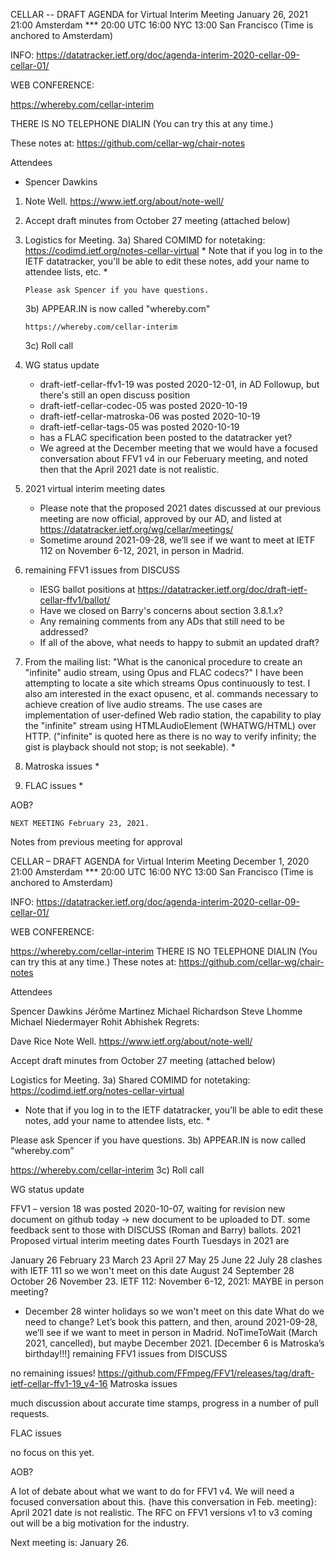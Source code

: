 CELLAR -- DRAFT AGENDA for Virtual Interim Meeting
January 26, 2021       21:00 Amsterdam  ***
                       20:00 UTC
                       16:00 NYC
                       13:00 San Francisco
(Time is anchored to Amsterdam)

INFO:
   https://datatracker.ietf.org/doc/agenda-interim-2020-cellar-09-cellar-01/

WEB CONFERENCE:

   https://whereby.com/cellar-interim

   THERE IS NO TELEPHONE DIALIN (You can try this at any time.)

   These notes at: https://github.com/cellar-wg/chair-notes
   
   Attendees
   * Spencer Dawkins 

1. Note Well.  https://www.ietf.org/about/note-well/
2. Accept draft minutes from October 27 meeting (attached below)

3. Logistics for Meeting.
   3a) Shared COMIMD for notetaking:
       https://codimd.ietf.org/notes-cellar-virtual
       * Note that if you log in to the IETF datatracker, you'll 
       be able to edit these notes, add your name to attendee 
       lists, etc. *
       
       Please ask Spencer if you have questions.

   3b) APPEAR.IN is now called "whereby.com"

       https://whereby.com/cellar-interim

   3c) Roll call

4. WG status update

   * draft-ietf-cellar-ffv1-19 was posted 2020-12-01, in AD Followup, but there's still an open discuss position
   * draft-ietf-cellar-codec-05 was posted 2020-10-19
   * draft-ietf-cellar-matroska-06 was posted 2020-10-19
   * draft-ietf-cellar-tags-05 was posted 2020-10-19
   * has a FLAC specification been posted to the datatracker yet? 
   * We agreed at the December meeting that we would have a focused conversation about FFV1 v4 in our Feberuary meeting, and noted then that the April 2021 date is not realistic.

5. 2021 virtual interim meeting dates

   * Please note that the proposed 2021 dates discussed at our previous meeting are now official, approved by our AD, and listed at https://datatracker.ietf.org/wg/cellar/meetings/
   * Sometime around 2021-09-28, we’ll see if we want to meet at IETF 112 on November 6-12, 2021, in person in Madrid.

6. remaining FFV1 issues from DISCUSS
   * IESG ballot positions at https://datatracker.ietf.org/doc/draft-ietf-cellar-ffv1/ballot/
   * Have we closed on Barry's concerns about section 3.8.1.x?
   * Any remaining comments from any ADs that still need to be addressed?
   * If all of the above, what needs to happy to submit an updated draft?

7. From the mailing list: "What is the canonical procedure to create an "infinite" audio stream, using Opus and FLAC codecs?"
        I have been attempting to locate a site which streams Opus continuously to test.
		I also am interested in the exact opusenc, et al. commands necessary to achieve creation of live audio streams. 
		The use cases are implementation of user-defined Web radio station, the capability to play the "infinite" stream using HTMLAudioElement (WHATWG/HTML) over HTTP. 
		("infinite" is quoted here as there is no way to verify infinity; the gist is playback should not stop; is not seekable).
   * 

8. Matroska issues
   * 

9. FLAC issues
   * 


AOB?

    NEXT MEETING February 23, 2021.

Notes from previous meeting for approval

CELLAR – DRAFT AGENDA for Virtual Interim Meeting
December 1, 2020 21:00 Amsterdam ***
20:00 UTC
16:00 NYC
13:00 San Francisco
(Time is anchored to Amsterdam)

INFO:
https://datatracker.ietf.org/doc/agenda-interim-2020-cellar-09-cellar-01/

WEB CONFERENCE:

https://whereby.com/cellar-interim
THERE IS NO TELEPHONE DIALIN (You can try this at any time.)
These notes at: https://github.com/cellar-wg/chair-notes

Attendees

Spencer Dawkins
Jérôme Martinez
Michael Richardson
Steve Lhomme
Michael Niedermayer
Rohit Abhishek
Regrets:

Dave Rice
Note Well. https://www.ietf.org/about/note-well/

Accept draft minutes from October 27 meeting (attached below)

Logistics for Meeting.
3a) Shared COMIMD for notetaking:
https://codimd.ietf.org/notes-cellar-virtual
* Note that if you log in to the IETF datatracker, you’ll
be able to edit these notes, add your name to attendee
lists, etc. *

Please ask Spencer if you have questions.
3b) APPEAR.IN is now called “whereby.com”

https://whereby.com/cellar-interim
3c) Roll call

WG status update

FFV1 – version 18 was posted 2020-10-07, waiting for revision
new document on github today -> new document to be uploaded to DT.
some feedback sent to those with DISCUSS (Roman and Barry) ballots.
2021 Proposed virtual interim meeting dates
Fourth Tuesdays in 2021 are

January 26
February 23
March 23
April 27
May 25
June 22
July 28 clashes with IETF 111 so we won't meet on this date
August 24
September 28
October 26
November 23. IETF 112: November 6-12, 2021: MAYBE in person meeting?
* December 28 winter holidays so we won't meet on this date
What do we need to change?
Let’s book this pattern, and then, around 2021-09-28, we’ll see if we want to meet in person in Madrid.
NoTimeToWait (March 2021, cancelled), but maybe December 2021.
[December 6 is Matroska’s birthday!!!]
remaining FFV1 issues from DISCUSS

no remaining issues!
https://github.com/FFmpeg/FFV1/releases/tag/draft-ietf-cellar-ffv1-19_v4-16
Matroska issues

much discussion about accurate time stamps, progress in a number of pull requests.

FLAC issues

no focus on this yet.

AOB?

A lot of debate about what we want to do for FFV1 v4.
We will need a focused conversation about this. {have this conversation in Feb. meeting}: April 2021 date is not realistic.
The RFC on FFV1 versions v1 to v3 coming out will be a big motivation for the industry.

Next meeting is: January 26.